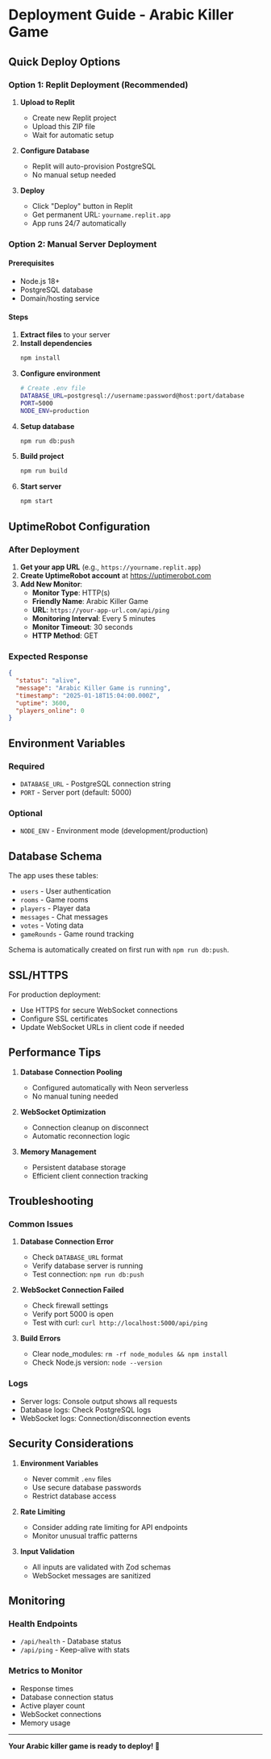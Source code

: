 # Deployment Guide - Arabic Killer Game

## Quick Deploy Options

### Option 1: Replit Deployment (Recommended)
1. **Upload to Replit**
   - Create new Replit project
   - Upload this ZIP file
   - Wait for automatic setup

2. **Configure Database**
   - Replit will auto-provision PostgreSQL
   - No manual setup needed

3. **Deploy**
   - Click "Deploy" button in Replit
   - Get permanent URL: `yourname.replit.app`
   - App runs 24/7 automatically

### Option 2: Manual Server Deployment

#### Prerequisites
- Node.js 18+
- PostgreSQL database
- Domain/hosting service

#### Steps
1. **Extract files** to your server
2. **Install dependencies**
   ```bash
   npm install
   ```
3. **Configure environment**
   ```bash
   # Create .env file
   DATABASE_URL=postgresql://username:password@host:port/database
   PORT=5000
   NODE_ENV=production
   ```
4. **Setup database**
   ```bash
   npm run db:push
   ```
5. **Build project**
   ```bash
   npm run build
   ```
6. **Start server**
   ```bash
   npm start
   ```

## UptimeRobot Configuration

### After Deployment
1. **Get your app URL** (e.g., `https://yourname.replit.app`)
2. **Create UptimeRobot account** at https://uptimerobot.com
3. **Add New Monitor**:
   - **Monitor Type**: HTTP(s)
   - **Friendly Name**: Arabic Killer Game
   - **URL**: `https://your-app-url.com/api/ping`
   - **Monitoring Interval**: Every 5 minutes
   - **Monitor Timeout**: 30 seconds
   - **HTTP Method**: GET

### Expected Response
```json
{
  "status": "alive",
  "message": "Arabic Killer Game is running",
  "timestamp": "2025-01-18T15:04:00.000Z",
  "uptime": 3600,
  "players_online": 0
}
```

## Environment Variables

### Required
- `DATABASE_URL` - PostgreSQL connection string
- `PORT` - Server port (default: 5000)

### Optional
- `NODE_ENV` - Environment mode (development/production)

## Database Schema

The app uses these tables:
- `users` - User authentication
- `rooms` - Game rooms
- `players` - Player data
- `messages` - Chat messages
- `votes` - Voting data
- `gameRounds` - Game round tracking

Schema is automatically created on first run with `npm run db:push`.

## SSL/HTTPS

For production deployment:
- Use HTTPS for secure WebSocket connections
- Configure SSL certificates
- Update WebSocket URLs in client code if needed

## Performance Tips

1. **Database Connection Pooling**
   - Configured automatically with Neon serverless
   - No manual tuning needed

2. **WebSocket Optimization**
   - Connection cleanup on disconnect
   - Automatic reconnection logic

3. **Memory Management**
   - Persistent database storage
   - Efficient client connection tracking

## Troubleshooting

### Common Issues

1. **Database Connection Error**
   - Check `DATABASE_URL` format
   - Verify database server is running
   - Test connection: `npm run db:push`

2. **WebSocket Connection Failed**
   - Check firewall settings
   - Verify port 5000 is open
   - Test with curl: `curl http://localhost:5000/api/ping`

3. **Build Errors**
   - Clear node_modules: `rm -rf node_modules && npm install`
   - Check Node.js version: `node --version`

### Logs
- Server logs: Console output shows all requests
- Database logs: Check PostgreSQL logs
- WebSocket logs: Connection/disconnection events

## Security Considerations

1. **Environment Variables**
   - Never commit `.env` files
   - Use secure database passwords
   - Restrict database access

2. **Rate Limiting**
   - Consider adding rate limiting for API endpoints
   - Monitor unusual traffic patterns

3. **Input Validation**
   - All inputs are validated with Zod schemas
   - WebSocket messages are sanitized

## Monitoring

### Health Endpoints
- `/api/health` - Database status
- `/api/ping` - Keep-alive with stats

### Metrics to Monitor
- Response times
- Database connection status
- Active player count
- WebSocket connections
- Memory usage

---

**Your Arabic killer game is ready to deploy! 🚀**